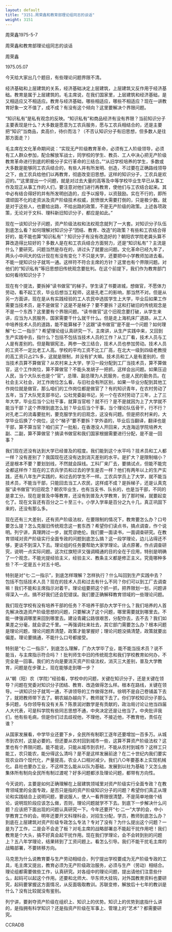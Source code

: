 ```yaml
---
layout: default
title: "3151.周荣鑫和教育部理论组同志的谈话"
weight: 3151
---
```


周荣鑫1975-5-7

周荣鑫和教育部理论组同志的谈话

周荣鑫

1975.05.07

今天给大家出几个题目，有些理论问题界限不清。

经济基础和上层建筑的关系，经济基础决定上层建筑，上层建筑又反作用于经济基础。教育是属于上层建筑的。毛主席说，在我们国家里，上层建筑和经济基础，是又相适应又不相适应。教育与经济基础，哪些相适应，哪些不相适应？现在一讲教育好象一文不值了，成不成？有没有这个倾向？这里要解决个界限问题。

“知识私有”是私有观念的反映。“知识私有”和商品经济有没有界限？当前知识分子主要表现是什么？大多数是愿意为工农兵服务，愿与工农兵相结合的，还是主要把“知识”当商品，卖高价，待价而沽？（不否认知识分子有旧思想，但多数人是往那方面走？）

毛主席在文化革命期间说：“实现无产阶级教育革命，必须有工人阶级领导，必须有工人群众参加，配合解放军战士，同学校的学生、教员、工人中决心把无产阶级教育革命进行到底的积极分子实行革命的三结合。”“从旧学校培养的学生，多数或大多数是能够同工农兵结合的，有些人并有所发明、创造，不过要在正确路线领导之下，由工农兵给他们以再教育，彻底改变旧思想。这样的知识分子，工农兵是欢迎的。”“这里提出一个问题，就是对过去大量的高等及中等学校毕业生早已从事工作及现正从事工作的人们，要注意对他们进行再教育，使他们与工农结合起来。其中必有结合得好的并有所发明创造的，应予以报导，以资鼓励。实在不行的，即所谓顽固不化的走资派及资产阶级技术权威，民愤很大需要打倒的，只是极少数。就是对于这些人，也要给出路，不给出路的政策，不是无产阶级的政策。上述各项政策，无论对于文科、理科新旧知识分子，都应是如此。”

现在一谈知识分子问题，资产阶级法权和法权观念就列了一大套。对知识分子队伍到底怎么看？如何理解对知识分子“团结、教育、改造”的政策？有些和工农结合得好的，能不能也算“知识私有”？知识分子有没有改造好的？朝阳农学院老龚头算不算改造得比较好的？多数人是在和工农兵结合方面努力，还是“知识私有”？主流是什么？要研究。问题当然是存在的，讲过头了就要出问题。文化革命已经九年了，两头小中间大的估计现在有没有变化？不只是大学，还要把中小学教师加进去看。不能一提知识分子就骂一通。这样符不符合主席的方针？这里也有个界限问题。对他们的“知识私有”等旧思想旧传统观念要批判。在这个前提下，我们作为教育部门如何看待知识分子？

现在有个提法，要拆掉“读书做官”的梯子。学生读了书要进城，想做官，不愿体力劳动，看不起工农，毕业后想当工程师，这是孔老二的影响，那当然不对。但是从另一方面讲，现在是从有实践经验的工人农民中选拔学生上大学，毕业后如果工作需要当技术员，是不是做官？这是不是梯子？要不要拆？这和打破旧的传统观念是不是一个东西？这里要有个界限问题。“读书做官”这个旧观念要打破，从学生来讲，应当为人民服务，国家需要干什么就干什么。但是走上海机床厂道路，从工人中培养技术人员的道路，能不能算梯子？这跟“读书做官”是不是一个问题？如何理解“七·二一指示”？希望理论组认真研究一下。主席讲，从生产实践中来，又回到生产实践中去，指什么？包括不包括当技术人员的工作？从工厂看，技术人员与工人是有差别的。但是鞍钢宪法，两参一改三结合，技术人员也参加劳动。技术人员的工资不一定比老工人高。学校的平均工资不比工厂高，在北大一级到四级老教授的高工资只占2%多，这就是限制，并没有扩大嘛。技术员和工人是有差别的，但当技术员算不算做官？从农村来上大学，学习一段分配到工厂当技术员，算不算做官，这个工作岗位，算不算做官？不能头发胡子一把抓，这样会出问题。如果压迫人民，当个大队长也是个“官”，总理、副总理为人民服务，也是人民的勤务员。在社会主义社会，对工作岗位怎么看，与旧社会有所区别，如果一毕业分配到其他工作岗位就是做官，那么咱们的工作岗位都是做官了？有的知识青年，在农村劳动了五年，当了大队党支部书记，公社党委副书记，另一个在农村劳动了三年，上了三年大学，毕业后当个公社干事，就算当官啦？就不行？是不是就因为上了大学就不能当干部？这个界限到底怎么划？毕业后当个干事，当个理论队伍骨干，行不行？对孔老二的流毒要批判，要克服学生的旧观念，这没有问题。但是把农村来的，大学毕业后换了个岗位，这个“梯子”要不要拆？学外语的，毕业后当翻译，翻译也是干部，算不算当官？咱们买了一批船，在香港没人开回来，大连海运学院培养大副、二副，算不算做官？搞读书做官和我们国家根据需要进行分配，是不是一回事？

我们现在还没有达到大学已经普及的程度。我们能到这个水平吗？技术员和工人都一样？没有差别了？我国现在还没有达到消灭差别的水平。是扩大？是限制缩小？还是根本不要？要划划线，不然就会踩线。工科厂来厂去，要搞试点，但能不能完全都这样作？现在的工农兵学员和过去的学生是否一样？他们有两年以上的生产实践，还有八年生产实践的，和过去的学生不一样。工农兵学员上了大学，就不能当技术员，不能当干部，只能回去当工人农民，这样成不成？是拆梯子，还是认真克服“读书做官”的旧观念？朝农毕业生，也有当支书、队长的，也是当干部，不同的是拿工分。现在是普及中等教育，还没有到普及大学教育，到了那时候，就要起变化了。现在文盲还有百分之二十至三十。小学入学率是百分之九十几，真正巩固下来的，还没有那么多。

现在还有三大差别，还有资产阶级法权，在要限制的情况下，教育要怎么办？口号要怎么提？怎么克服旧传统观念这一套东西？希望你们读点书，搞点调查，作个说明。列宁讲，真理跨过一步，就荒谬绝伦。我们要一面读书，一面调查研究。在教育领域对资产阶级实行全面专政的问题到底怎么搞？这一段学理论，边儿沾得还不够，更谈不到深入下去。理论组的任务要帮助大家学理论。读点原著，作点调查研究，说明一点实际问题。这次红旗短评又强调精通的目的全在于应用，特别是明确了一个观念，不能光提经验主义，经验主义、教条主义都是修正主义。究竟哪种多些？不一定是五十对五十吧。

特别是对“七·二一指示”，到底怎样理解？怎样执行？什么叫回到生产实践中去？包括不包括技术人员？现在的技术人员和过去有什么不同？你们可以到工厂去调查嘛！我们不能和主席指示对着干。理论组要把这个抓一抓，把界限划一划，问题讲得深入一点。搞不好我们还会犯错误。我们要正确解释教育领域的一些理论问题。

我们现在学校有没有培养干部的任务？不培养干部办大学干什么？我们培养的人首先解决改造资产阶级思想的问题，只要解决了这个问题，哪里需要就到哪里去。不能一律强调哪里来回到哪里去。建设青藏公路很艰苦，分配你去，去不去？我们如果差之分毫，就会谬之千里。一再强调社来社去，其它部门需要怎么办？根本问题是理论问题，理论问题弄清楚，政策才能掌握好；理论问题没搞清楚，政策就要出偏差。理论要搞通，不能什么口号都接受。

特别是“七·二一指示”，到底怎么理解，厂办大学毕了业，能不能当技术员？说不能当，与主席指示符合吗？！批判师生中旧的传统观念和我们学校教育如何办，不完全是一回事。我们的方向是要消灭资产阶级法权，消灭三大差别，普及大学教育，问题是在步骤上，现在能够走到哪一步？

从“朝（阳）农（学院）”经验看，学校中的问题，关键在知识分子，还是关键在领导？问题在党委对知识分子团结、教育、改造做得怎么样。根本在路线，关键在领导。一讲知识分子就骂一通，不讲领导的工作做得怎样。徐明不是自己卷铺盖下去了，就把教师带下去了。朝农越办越向下，教师就下去了。你们学校知识分子那么多问题，与你领导有没有关系？陈景润对数学是有贡献的，政治局讨论让他当四届人大代表，可是科学院有些同志思想不通，中央决定还是让他当了。中央批评我们，他有些毛病，但是你们过去歧视他，不理他，不接近他，不教育他，责任在谁？

从国家发展看，中学毕业还要下乡，全民所有制职工逐年还要增加一百多万。从城市到农村，这是必要的。但还要从农村回到城市一些，这算不算资产阶级法权？这里也有个界限问题。能不能说，只能从城市到农村，不能从农村到城市？这样工只能工，农只能农，能分得这么清吗？是不是这样发展前途？在二十世纪内我们要实现农业四个现代化，产量提高，农业人口相对减少。我们八○年要基本上实现机械化。县社也要办工业，不这样怎么能从以队为基础，发展到以社为基础？又怎么由集体所有制向全民所有制过渡呢？好多问题都涉及理论问题，都带有方向性。

今天说的，主要是如何正确理解在上层建筑领域里对资产阶级实行全面专政？在教育领域里的全面专政，是否只是指的资产阶级知识分子的问题？希望你们真正从理论和实践结合上说明问题，要说服人，使人一看界限很清楚，不是简单地做个结论，说明现阶段应该怎么做，否则，理论问题就学不下去。到底下一步解决什么问题？应该把下面出现的问题认真研究一下。今年还要开“七·二一”大学的会，中小学教育工作的会。明年还要开文科理科会，对招生分配，学员，教师到底怎么办？到底在上层建筑对资产阶级专政怎么专法？专对了没有？为什么提出这个问题？一是为了工作，二是会不会走了板？对毛主席的战略部署总不能起干扰作用吧！我们教育是个大头，搞不好真会起干扰作用。现在我们学理论，会不会转到别的问题上？五八年学理论，结果转到了工资问题上。看怎么引导。我们不能干扰毛主席的战略部署，不要转移方向。

马克思为什么说教育要与生产劳动相结合，列宁提出学校要成为无产阶级专政的工具，毛主席又提出，教育必须为无产阶级政治服务，必须与生产（劳动）相结合。理论组都需要做些工作，认真研究。对各组中的理论问题，提出请他们注意些什么，起码可以起这个作用。还要和北师大、华东师大挂钩，对外国教育资料也要研究，起码要掌握这方面情况，从反面吸取教训。苏联变修，解放后十七年的教训是什么？没有比较就没有鉴别。

列宁讲，要剥夺资产阶级在组织上、知识上的优势。知识上的优势到底指什么讲的，是指拥有科学知识？还是指资产阶级在军事上、管理上的“艺术”？都需要研究。

CCRADB

